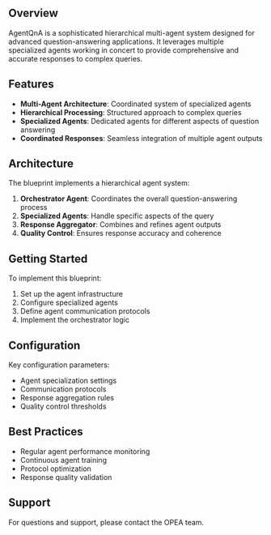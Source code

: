 ## Overview
AgentQnA is a sophisticated hierarchical multi-agent system designed for advanced question-answering applications. It leverages multiple specialized agents working in concert to provide comprehensive and accurate responses to complex queries.

## Features
- **Multi-Agent Architecture**: Coordinated system of specialized agents
- **Hierarchical Processing**: Structured approach to complex queries
- **Specialized Agents**: Dedicated agents for different aspects of question answering
- **Coordinated Responses**: Seamless integration of multiple agent outputs

## Architecture
The blueprint implements a hierarchical agent system:
1. **Orchestrator Agent**: Coordinates the overall question-answering process
2. **Specialized Agents**: Handle specific aspects of the query
3. **Response Aggregator**: Combines and refines agent outputs
4. **Quality Control**: Ensures response accuracy and coherence

## Getting Started
To implement this blueprint:
1. Set up the agent infrastructure
2. Configure specialized agents
3. Define agent communication protocols
4. Implement the orchestrator logic

## Configuration
Key configuration parameters:
- Agent specialization settings
- Communication protocols
- Response aggregation rules
- Quality control thresholds

## Best Practices
- Regular agent performance monitoring
- Continuous agent training
- Protocol optimization
- Response quality validation

## Support
For questions and support, please contact the OPEA team. 